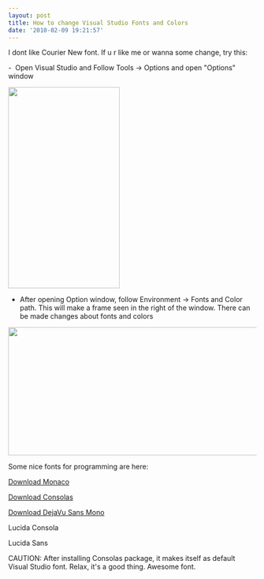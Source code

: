```yaml
---
layout: post
title: How to change Visual Studio Fonts and Colors
date: '2010-02-09 19:21:57'
---
```


I dont like Courier New font. If u r like me or wanna some change, try this:

-  Open Visual Studio and Follow Tools -&gt; Options and open "Options" window

<a href="http://www.hakanu.net/wp-content/uploads/2010/02/1.png"><img class="aligncenter size-full wp-image-879" title="1" src="http://www.hakanu.net/wp-content/uploads/2010/02/1.png" alt="" width="226" height="408" /></a>

- After opening Option window, follow Environment -&gt; Fonts and Color path. This will make a frame seen in the right of the window. There can be made changes about fonts and colors

<a href="http://www.hakanu.net/wp-content/uploads/2010/02/2.png"><img class="aligncenter size-full wp-image-880" title="2" src="http://www.hakanu.net/wp-content/uploads/2010/02/2.png" alt="" width="554" height="260" /></a>

Some nice fonts for programming are here:

<a href="http://dl.dropbox.com/u/3600380/MONACO.TTF">Download Monaco</a> <a href="http://www.stumbleupon.com/url/http://dl.dropbox.com/u/3600380/MONACO.TTF" target="_blank"></a>

<a href="http://www.microsoft.com/DOWNLOADS/details.aspx?familyid=22E69AE4-7E40-4807-8A86-B3D36FAB68D3&amp;displaylang=en" target="_self">Download Consolas</a> <a href="http://www.stumbleupon.com/url/http://www.microsoft.com/DOWNLOADS/details.aspx?familyid=22E69AE4-7E40-4807-8A86-B3D36FAB68D3&amp;displaylang=en" target="_blank"></a>

<a href="http://dl.dropbox.com/u/3600380/dejavu-fonts-ttf-2.30.zip" target="_self">Download DejaVu Sans Mono</a>

Lucida Consola

Lucida Sans

CAUTION: After installing Consolas package, it makes itself as default Visual Studio font. Relax, it's a good thing. Awesome font.